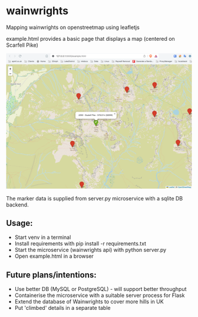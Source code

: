 # wainwrights
Mapping wainwrights on openstreetmap using leafletjs

example.html provides a basic page that displays a map (centered on Scarfell Pike)

![](./images/example.html.png)

The marker data is supplied from server.py microservice with a sqlite DB backend.

## Usage:

 - Start venv in a terminal
 - Install requirements with pip install -r requirements.txt
 - Start the microservice (wainwrights api) with python server.py
 - Open example.html in a browser

## Future plans/intentions:

- Use better DB (MySQL or PostgreSQL) - will support better throughput
- Containerise the microservice with a suitable server process for Flask
- Extend the database of Wainwrights to cover more hills in UK
- Put 'climbed' details in a separate table